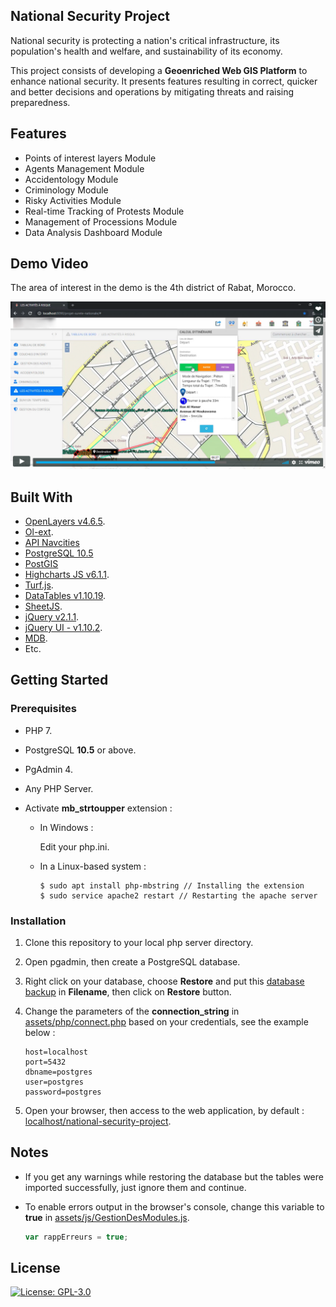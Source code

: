 ## National Security Project

National security is protecting a nation's critical infrastructure, its population's health and welfare, and sustainability of its economy.

This project consists of developing a **Geoenriched Web GIS Platform** to enhance national security. It presents features resulting in correct, quicker and better decisions and operations by mitigating threats and raising preparedness.

## Features

- Points of interest layers Module
- Agents Management Module
- Accidentology Module
- Criminology Module
- Risky Activities Module
- Real-time Tracking of Protests Module
- Management of Processions Module
- Data Analysis Dashboard Module

## Demo Video

The area of interest in the demo is the 4th district of Rabat, Morocco.

[![](demo/images/thumbnail.png)](https://player.vimeo.com/video/460231506?autoplay=true)


## Built With

- [OpenLayers v4.6.5](https://openlayers.org/en/v4.6.5/apidoc/).
- [Ol-ext](https://viglino.github.io/ol-ext/).
- [API Navcities](http://www.navcities.com/site/documentation/index.html)
- [PostgreSQL 10.5](https://www.postgresql.org/docs/10/release-10-5.html)
- [PostGIS](https://postgis.net/)
- [Highcharts JS v6.1.1](https://www.highcharts.com/blog/download/).
- [Turf.js](http://turfjs.org/getting-started).
- [DataTables v1.10.19](https://cdn.datatables.net/1.10.19/).
- [SheetJS](http://sheetjs.com/).
- [jQuery v2.1.1](https://code.jquery.com/jquery/).
- [jQuery UI - v1.10.2](https://jqueryui.com/download/all/).
- [MDB](https://mdbootstrap.com/docs/jquery/getting-started/download/).
- Etc.

## Getting Started

### Prerequisites
- PHP 7.
- PostgreSQL **10.5** or above.
- PgAdmin 4.
- Any PHP Server.
- Activate **mb_strtoupper** extension :

  - In Windows :
  
    Edit your php.ini.

  - In a Linux-based system :
  
    ```console
    $ sudo apt install php-mbstring // Installing the extension
    $ sudo service apache2 restart // Restarting the apache server
    ```

### Installation

1. Clone this repository to your local php server directory.
2. Open pgadmin, then create a PostgreSQL database.
3. Right click on your database, choose **Restore** and put this [database backup](spatial-database/script.backup) in **Filename**, then click on **Restore** button.
4. Change the parameters of the **connection_string** in [assets/php/connect.php](assets/php/connect.php) based on your credentials, see the example below :

    ```
    host=localhost
    port=5432
    dbname=postgres
    user=postgres
    password=postgres
    ```
5. Open your browser, then access to the web application, by default : [localhost/national-security-project](http://localhost/national-security-project).

## Notes
- If you get any warnings while restoring the database but the tables were imported successfully, just ignore them and continue.

- To enable errors output in the browser's console, change this variable to **true** in [assets/js/GestionDesModules.js](assets/js/GestionDesModules.js).

    ```javascript
    var rappErreurs = true;
    ```

## License

[![License: GPL-3.0](https://img.shields.io/badge/License-GPLv3-blue.svg)](https://github.com/sambakk/national-security-project/blob/master/LICENSE)    



